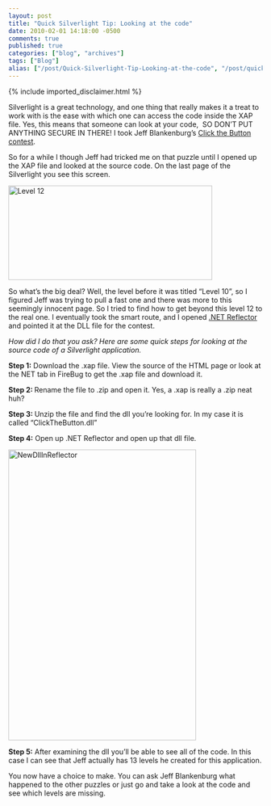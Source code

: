 ```yaml
---
layout: post
title: "Quick Silverlight Tip: Looking at the code"
date: 2010-02-01 14:18:00 -0500
comments: true
published: true
categories: ["blog", "archives"]
tags: ["Blog"]
alias: ["/post/Quick-Silverlight-Tip-Looking-at-the-code", "/post/quick-silverlight-tip-looking-at-the-code"]
---
```

<!-- more -->
{% include imported_disclaimer.html %}
<p>Silverlight is a great technology, and one thing that really makes it a treat to work with is the ease with which one can access the code inside the XAP file. Yes, this means that someone can look at your code,&nbsp; SO DON&rsquo;T PUT ANYTHING SECURE IN THERE! I took Jeff Blankenburg&rsquo;s <a href="http://jeffblankenburg.com/2010/01/click-button-contest.aspx" target="_blank">Click the Button contest</a>.</p>
<p>So for a while I though Jeff had tricked me on that puzzle until I opened up the XAP file and looked at the source code. On the last page of the Silverlight you see this screen.</p>
<p><a href="http://brendan.enrick.com/files/media/image/WindowsLiveWriter/QuickSilverlightTipLookingatthecode_C8B6/Level%2012_2.png"><img style="border-bottom: 0px; border-left: 0px; display: inline; border-top: 0px; border-right: 0px" title="Level 12" src="http://brendan.enrick.com/files/media/image/WindowsLiveWriter/QuickSilverlightTipLookingatthecode_C8B6/Level%2012_thumb.png" border="0" alt="Level 12" width="404" height="187" /></a></p>
<p>So what&rsquo;s the big deal? Well, the level before it was titled &ldquo;Level 10&rdquo;, so I figured Jeff was trying to pull a fast one and there was more to this seemingly innocent page. So I tried to find how to get beyond this level 12 to the real one. I eventually took the smart route, and I opened <a href="http://www.red-gate.com/products/reflector/" target="_blank">.NET Reflector</a> and pointed it at the DLL file for the contest.</p>
<p><em>How did I do that you ask? Here are some quick steps for looking at the source code of a Silverlight application.</em></p>
<p><strong>Step 1:</strong> Download the .xap file. View the source of the HTML page or look at the NET tab in FireBug to get the .xap file and download it.</p>
<p><strong>Step 2: </strong>Rename the file to .zip and open it. Yes, a .xap is really a .zip neat huh?</p>
<p><strong>Step 3: </strong>Unzip the file and find the dll you&rsquo;re looking for. In my case it is called &ldquo;ClickTheButton.dll&rdquo;</p>
<p><strong>Step 4:</strong> Open up .NET Reflector and open up that dll file.</p>
<p><a href="http://brendan.enrick.com/files/media/image/WindowsLiveWriter/QuickSilverlightTipLookingatthecode_C8B6/NewDllInReflector_2.png"><img style="border-bottom: 0px; border-left: 0px; display: inline; border-top: 0px; border-right: 0px" title="NewDllInReflector" src="http://brendan.enrick.com/files/media/image/WindowsLiveWriter/QuickSilverlightTipLookingatthecode_C8B6/NewDllInReflector_thumb.png" border="0" alt="NewDllInReflector" width="372" height="576" /></a></p>
<p><strong>Step 5:</strong> After examining the dll you&rsquo;ll be able to see all of the code. In this case I can see that Jeff actually has 13 levels he created for this application.</p>
<p>You now have a choice to make. You can ask Jeff Blankenburg what happened to the other puzzles or just go and take a look at the code and see which levels are missing.</p>
